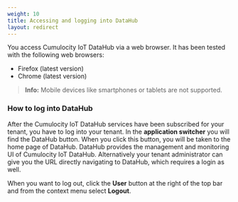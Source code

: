 ```yaml
---
weight: 10
title: Accessing and logging into DataHub
layout: redirect
---
```


You access Cumulocity IoT DataHub via a web browser. It has been tested with the following web browsers:

* Firefox (latest version)
* Chrome (latest version)

> **Info:** Mobile devices like smartphones or tablets are not supported.

### How to log into DataHub

After the Cumulocity IoT DataHub services have been subscribed for your tenant, you have to log into your tenant. In the **application switcher** you will find the DataHub button. When you click this button, you will be taken to the home page of DataHub. DataHub provides the management and monitoring UI of Cumulocity IoT DataHub. Alternatively your tenant administrator can give you the URL directly navigating to DataHub, which requires a login as well.

When you want to log out, click the **User** button at the right of the top bar and from the context menu select **Logout**.
